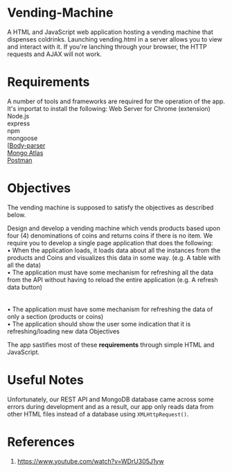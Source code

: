# Vending-Machine

A HTML and JavaScript web application hosting a vending machine that dispenses coldrinks. Launching vending.html in a server allows you to view and interact with it. If you're lanching through your browser, the HTTP requests and AJAX will not work.

# Requirements
A number of tools and frameworks are required for the operation of the app. It's importat to install the following:
Web Server for Chrome (extension)
<br/>
Node.js
<br/>
express
<br/>
npm
<br/>
mongoose
<br/>
[[Body-parser]()
<br/>
[Mongo Atlas]()
<br/>
[Postman]()
<br/>


# Objectives
The vending machine is supposed to satisfy the objectives as described below.

Design and develop a vending machine which vends products based upon four (4) denominations of coins and returns coins if there is no item.
We require you to develop a single page application that does the following:
<br/>
• When the application loads, it loads data about all the instances from the products and Coins and visualizes this data in some way. (e.g. A table with all the data)
<br/>
• The application must have some mechanism for refreshing all the data from the API without having to reload the entire application (e.g. A refresh data button)               
<br/>               
• The application must have some mechanism for refreshing the data of only a section (products or coins)
<br/>
• The application should show the user some indication that it is refreshing/loading new data Objectives
<br/>

The app sastifies most of these **requirements** through simple HTML and JavaScript.


# Useful Notes
Unfortunately, our REST API and MongoDB database came across some errors during development and as a result, our app only reads data from other HTML files instead of a database using `XMLHttpRequest()`.


# References
1. https://www.youtube.com/watch?v=WDrU305J1yw
